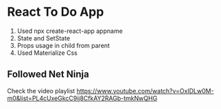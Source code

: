 # React To Do App

1. Used npx create-react-app appname
2. State and SetState
3. Props usage in child from parent
4. Used Materialize Css

## Followed Net Ninja

Check the video playlist https://www.youtube.com/watch?v=OxIDLw0M-m0&list=PL4cUxeGkcC9ij8CfkAY2RAGb-tmkNwQHG
